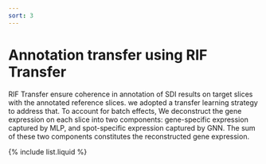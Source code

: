 ```yaml
---
sort: 3
---
```


# Annotation transfer using RIF Transfer

RIF Transfer ensure coherence in annotation of SDI results on target slices with the annotated reference slices. we adopted a transfer learning strategy to address that. To account for batch effects, We deconstruct the gene expression on each slice into two components: gene-specific expression captured by MLP, and spot-specific expression captured by GNN. The sum of these two components constitutes the reconstructed gene expression.

{% include list.liquid %}